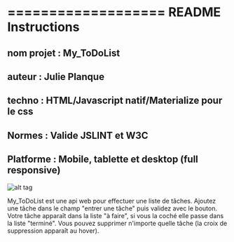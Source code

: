 ===================
README Instructions
===================

## nom projet : My_ToDoList
## auteur : Julie Planque
## techno : HTML/Javascript natif/Materialize pour le css
## Normes : Valide JSLINT et W3C 
## Platforme : Mobile, tablette et desktop (full responsive)

![alt tag](http://hpics.li/a0d8b68)

My_ToDoList est une api web pour effectuer une liste de tâches.
Ajoutez une tâche dans le champ "entrer une tâche" puis validez avec le bouton.
Votre tâche apparaît dans la liste "à faire", si vous la coché elle passe dans la liste "terminé".
Vous pouvez supprimer n'importe quelle tâche (la croix de suppression apparaît au hover).

